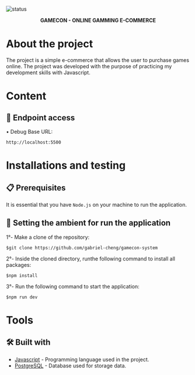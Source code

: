 ![status](https://img.shields.io/badge/STATUS-UNDER%20CONSTRUCTION-%23E8FF01&?style=flat-square&logo=appveyor)

<p align="center">
  <strong>GAMECON - ONLINE GAMMING E-COMMERCE</strong>
</p>

# About the project

The project is a simple e-commerce that allows the user to purchase games online. The project was developed with the purpose of practicing my development skills with Javascript.

# Content

## 🔑 Endpoint access

• Debug Base URL:
```
http://localhost:5500
```

# Installations and testing

## 📋 Prerequisites

It is essential that you have ```Node.js``` on your machine to run the application.

## 🔧 Setting the ambient for run the application

1°- Make a clone of the repository:
```
$git clone https://github.com/gabriel-cheng/gamecon-system
```

2°- Inside the cloned directory, runthe following command to install all packages:
```
$npm install
```
3°- Run the following command to start the application:
```
$npm run dev
```

# Tools

## 🛠️ Built with

* [Javascript](https://developer.mozilla.org/pt-BR/docs/Web/JavaScript) - Programming language used in the project.
* [PostgreSQL](https://www.postgresql.org/) - Database used for storage data.